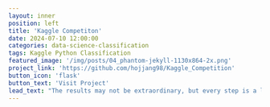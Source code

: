 ```yaml
---
layout: inner
position: left
title: 'Kaggle Competiton'
date: 2024-07-10 12:00:00
categories: data-science-classification
tags: Kaggle Python Classification
featured_image: '/img/posts/04_phantom-jekyll-1130x864-2x.png'
project_link: 'https://github.com/hojjang98/Kaggle_Competition'
button_icon: 'flask'
button_text: 'Visit Project'
lead_text: "The results may not be extraordinary, but every step is a learning opportunity."
---
```

